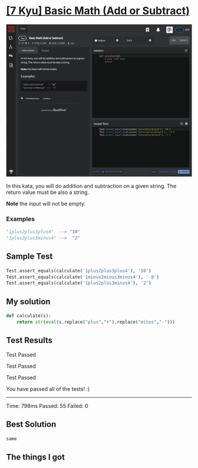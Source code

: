 # [[7 Kyu] Basic Math (Add or Subtract)](https://www.codewars.com/kata/5809b62808ad92e31b000031/train/python)

![image](./Problem.png)

In this kata, you will do addition and subtraction on a given string. The return value must be also a string.

**Note** the input will not be empty.

### Examples

```python
"1plus2plus3plus4"  --> "10"
"1plus2plus3minus4" -->  "2"
```



## Sample Test

```python
Test.assert_equals(calculate('1plus2plus3plus4'), '10')
Test.assert_equals(calculate('1minus2minus3minus4'), '-8')
Test.assert_equals(calculate('1plus2plus3minus4'), '2')
```



## My solution

```python
def calculate(s):
    return str(eval(s.replace("plus","+").replace("minus","-")))
```



## Test Results

Test Passed

Test Passed

Test Passed

You have passed all of the tests! :)

---------

Time: 798ms Passed: 55 Failed: 0



## Best Solution

```python
same
```



## The things I got

